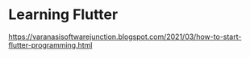 # Learning Flutter
 https://varanasisoftwarejunction.blogspot.com/2021/03/how-to-start-flutter-programming.html
